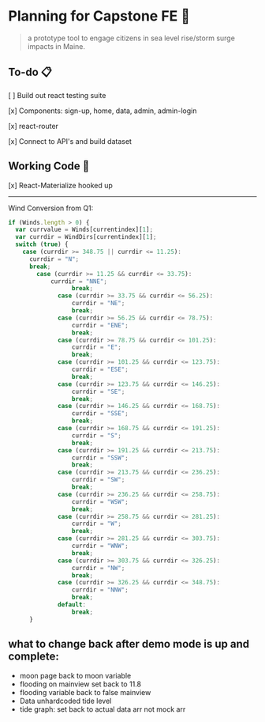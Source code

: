 # Planning for Capstone FE 🌊

> a prototype tool to engage citizens in sea level rise/storm surge impacts in Maine.

## To-do 📋

[ ] Build out react testing suite

[x] Components: sign-up, home, data, admin, admin-login

[x] react-router

[x] Connect to API's and build dataset

## Working Code 🦙

[x] React-Materialize hooked up

---

Wind Conversion from Q1:

```js
if (Winds.length > 0) {
  var currvalue = Winds[currentindex][1];
  var currdir = WindDirs[currentindex][1];
  switch (true) {
    case (currdir >= 348.75 || currdir <= 11.25):
      currdir = "N";
      break;
		case (currdir >= 11.25 && currdir <= 33.75):
			currdir = "NNE";
				  break;
			  case (currdir >= 33.75 && currdir <= 56.25):
				  currdir = "NE";
				  break;
			  case (currdir >= 56.25 && currdir <= 78.75):
				  currdir = "ENE";
				  break;
			  case (currdir >= 78.75 && currdir <= 101.25):
				  currdir = "E";
				  break;
			  case (currdir >= 101.25 && currdir <= 123.75):
				  currdir = "ESE";
				  break;
			  case (currdir >= 123.75 && currdir <= 146.25):
				  currdir = "SE";
				  break;
			  case (currdir >= 146.25 && currdir <= 168.75):
				  currdir = "SSE";
				  break;
			  case (currdir >= 168.75 && currdir <= 191.25):
				  currdir = "S";
				  break;
			  case (currdir >= 191.25 && currdir <= 213.75):
				  currdir = "SSW";
				  break;
			  case (currdir >= 213.75 && currdir <= 236.25):
				  currdir = "SW";
				  break;
			  case (currdir >= 236.25 && currdir <= 258.75):
				  currdir = "WSW";
				  break;
			  case (currdir >= 258.75 && currdir <= 281.25):
				  currdir = "W";
				  break;
			  case (currdir >= 281.25 && currdir <= 303.75):
				  currdir = "WNW";
				  break;
			  case (currdir >= 303.75 && currdir <= 326.25):
				  currdir = "NW";
				  break;
			  case (currdir >= 326.25 && currdir <= 348.75):
				  currdir = "NNW";
				  break;
			  default:
				  break;
      }
```

## what to change back after demo mode is up and complete:

* moon page back to moon variable
* flooding on mainview set back to 11.8
* flooding variable back to false mainview
* Data unhardcoded tide level
* tide graph: set back to actual data arr not mock arr

